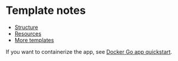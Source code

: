 # Template notes

- [Structure](structure.md)
- [Resources](resources.md)
- [More templates](more-templates.md)

If you want to containerize the app, see [Docker Go app quickstart](https://github.com/MichaelCurrin/docker-quickstarts/tree/master/examples/go_app).
